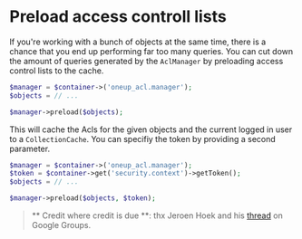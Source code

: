 Preload access controll lists
=============================

If you're working with a bunch of objects at the same time, there is a chance that you end up performing far too many queries.
You can cut down the amount of queries generated by the `AclManager` by preloading access control lists to the cache.

``` php
$manager = $container->('oneup_acl.manager');
$objects = // ...

$manager->preload($objects);
```

This will cache the Acls for the given objects and the current logged in user to a `CollectionCache`.
You can specifiy the token by providing a second parameter.

``` php
$manager = $container->('oneup_acl.manager');
$token = $container->get('security.context')->getToken();
$objects = // ...

$manager->preload($objects, $token);
```

> ** Credit where credit is due **: thx Jeroen Hoek and his [thread](https://groups.google.com/forum/#!topic/symfony2/H2JotbyW_fw) on Google Groups.